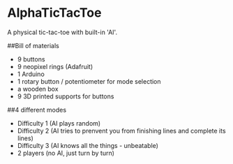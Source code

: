 # AlphaTicTacToe

A physical tic-tac-toe with built-in 'AI'.

##Bill of materials

- 9 buttons 
- 9 neopixel rings (Adafruit) 
- 1 Arduino 
- 1 rotary button / potentiometer for mode selection 
- a wooden box 
- 9 3D printed supports for buttons 

##4 different modes  

- Difficulty 1 (AI plays random) 
- Difficulty 2 (AI tries to prenvent you from finishing lines and complete its lines) 
- Difficulty 3 (AI knows all the things - unbeatable) 
- 2 players (no AI, just turn by turn)




